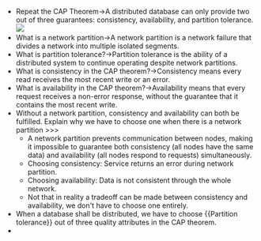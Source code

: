 - Repeat the CAP Theorem→A distributed database can only provide two out of three guarantees: consistency, availability, and partition tolerance. 
![](https://remnote-user-data.s3.amazonaws.com/cEhJsI3c_qUOSPVWiOkA2_XrIqeokB_0cH3jviNd_wdICFWrJ9GIM-9rRAXKSypPZoTrCQ-L3Jz9ce3ZY69IdEMhrA7LuWBRRQ4MAz7yVeMEEl2VQNcx9CwlOGDLwUCj.png)
- What is a network partition→A network partition is a network failure that divides a network into multiple isolated segments.
- What is partition tolerance?→Partition tolerance is the ability of a distributed system to continue operating despite network partitions.
- What is consistency in the CAP theorem?→Consistency means every read receives the most recent write or an error.
- What is availability in the CAP theorem?→Availability means that every request receives a non-error response, without the guarantee that it contains the most recent write.
- Without a network partition, consistency and availability can both be fulfilled. Explain why we have to choose one when there is a network partition >>>
    - A network partition prevents communication between nodes, making it impossible to guarantee both consistency (all nodes have the same data) and availability (all nodes respond to requests) simultaneously. 
    - Choosing consistency: Service returns an error during network partition.
    - Choosing availability: Data is not consistent through the whole network.
    - Not that in reality a tradeoff can be made between consistency and availability, we don't have to choose one entirely.
- When a database shall be distributed, we have to choose {{Partition tolerance}} out of three quality attributes in the CAP theorem.
- 
